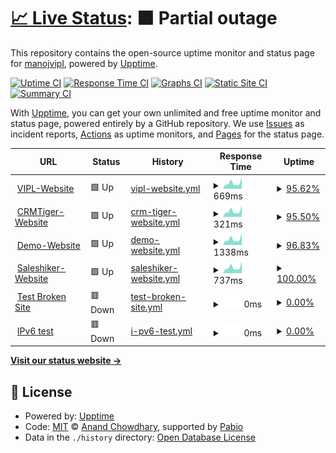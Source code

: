 # [📈 Live Status](https://upptime.varianceinfotech.com): <!--live status--> **🟧 Partial outage**

This repository contains the open-source uptime monitor and status page for [manojvipl](https://upptime.varianceinfotech.com), powered by [Upptime](https://github.com/upptime/upptime).

[![Uptime CI](https://github.com/manojvipl/upptime/workflows/Uptime%20CI/badge.svg)](https://github.com/manojvipl/upptime/actions?query=workflow%3A%22Uptime+CI%22)
[![Response Time CI](https://github.com/manojvipl/upptime/workflows/Response%20Time%20CI/badge.svg)](https://github.com/manojvipl/upptime/actions?query=workflow%3A%22Response+Time+CI%22)
[![Graphs CI](https://github.com/manojvipl/upptime/workflows/Graphs%20CI/badge.svg)](https://github.com/manojvipl/upptime/actions?query=workflow%3A%22Graphs+CI%22)
[![Static Site CI](https://github.com/manojvipl/upptime/workflows/Static%20Site%20CI/badge.svg)](https://github.com/manojvipl/upptime/actions?query=workflow%3A%22Static+Site+CI%22)
[![Summary CI](https://github.com/manojvipl/upptime/workflows/Summary%20CI/badge.svg)](https://github.com/manojvipl/upptime/actions?query=workflow%3A%22Summary+CI%22)

With [Upptime](https://upptime.js.org), you can get your own unlimited and free uptime monitor and status page, powered entirely by a GitHub repository. We use [Issues](https://github.com/manojvipl/upptime/issues) as incident reports, [Actions](https://github.com/manojvipl/upptime/actions) as uptime monitors, and [Pages](https://upptime.varianceinfotech.com) for the status page.

<!--start: status pages-->
<!-- This summary is generated by Upptime (https://github.com/upptime/upptime) -->
<!-- Do not edit this manually, your changes will be overwritten -->
<!-- prettier-ignore -->
| URL | Status | History | Response Time | Uptime |
| --- | ------ | ------- | ------------- | ------ |
| <img alt="" src="https://icons.duckduckgo.com/ip3/varianceinfotech.com.ico" height="13"> [VIPL-Website](https://varianceinfotech.com) | 🟩 Up | [vipl-website.yml](https://github.com/manojpvipl/upptime/commits/HEAD/history/vipl-website.yml) | <details><summary><img alt="Response time graph" src="./graphs/vipl-website/response-time-week.png" height="20"> 669ms</summary><br><a href="https://upptime.varianceinfotech.com/history/vipl-website"><img alt="Response time 669" src="https://img.shields.io/endpoint?url=https%3A%2F%2Fraw.githubusercontent.com%2Fmanojpvipl%2Fupptime%2FHEAD%2Fapi%2Fvipl-website%2Fresponse-time.json"></a><br><a href="https://upptime.varianceinfotech.com/history/vipl-website"><img alt="24-hour response time 558" src="https://img.shields.io/endpoint?url=https%3A%2F%2Fraw.githubusercontent.com%2Fmanojpvipl%2Fupptime%2FHEAD%2Fapi%2Fvipl-website%2Fresponse-time-day.json"></a><br><a href="https://upptime.varianceinfotech.com/history/vipl-website"><img alt="7-day response time 669" src="https://img.shields.io/endpoint?url=https%3A%2F%2Fraw.githubusercontent.com%2Fmanojpvipl%2Fupptime%2FHEAD%2Fapi%2Fvipl-website%2Fresponse-time-week.json"></a><br><a href="https://upptime.varianceinfotech.com/history/vipl-website"><img alt="30-day response time 669" src="https://img.shields.io/endpoint?url=https%3A%2F%2Fraw.githubusercontent.com%2Fmanojpvipl%2Fupptime%2FHEAD%2Fapi%2Fvipl-website%2Fresponse-time-month.json"></a><br><a href="https://upptime.varianceinfotech.com/history/vipl-website"><img alt="1-year response time 669" src="https://img.shields.io/endpoint?url=https%3A%2F%2Fraw.githubusercontent.com%2Fmanojpvipl%2Fupptime%2FHEAD%2Fapi%2Fvipl-website%2Fresponse-time-year.json"></a></details> | <details><summary><a href="https://upptime.varianceinfotech.com/history/vipl-website">95.62%</a></summary><a href="https://upptime.varianceinfotech.com/history/vipl-website"><img alt="All-time uptime 95.62%" src="https://img.shields.io/endpoint?url=https%3A%2F%2Fraw.githubusercontent.com%2Fmanojpvipl%2Fupptime%2FHEAD%2Fapi%2Fvipl-website%2Fuptime.json"></a><br><a href="https://upptime.varianceinfotech.com/history/vipl-website"><img alt="24-hour uptime 100.00%" src="https://img.shields.io/endpoint?url=https%3A%2F%2Fraw.githubusercontent.com%2Fmanojpvipl%2Fupptime%2FHEAD%2Fapi%2Fvipl-website%2Fuptime-day.json"></a><br><a href="https://upptime.varianceinfotech.com/history/vipl-website"><img alt="7-day uptime 95.62%" src="https://img.shields.io/endpoint?url=https%3A%2F%2Fraw.githubusercontent.com%2Fmanojpvipl%2Fupptime%2FHEAD%2Fapi%2Fvipl-website%2Fuptime-week.json"></a><br><a href="https://upptime.varianceinfotech.com/history/vipl-website"><img alt="30-day uptime 95.62%" src="https://img.shields.io/endpoint?url=https%3A%2F%2Fraw.githubusercontent.com%2Fmanojpvipl%2Fupptime%2FHEAD%2Fapi%2Fvipl-website%2Fuptime-month.json"></a><br><a href="https://upptime.varianceinfotech.com/history/vipl-website"><img alt="1-year uptime 95.62%" src="https://img.shields.io/endpoint?url=https%3A%2F%2Fraw.githubusercontent.com%2Fmanojpvipl%2Fupptime%2FHEAD%2Fapi%2Fvipl-website%2Fuptime-year.json"></a></details>
| <img alt="" src="https://icons.duckduckgo.com/ip3/crmtiger.com.ico" height="13"> [CRMTiger-Website](https://crmtiger.com) | 🟩 Up | [crm-tiger-website.yml](https://github.com/manojpvipl/upptime/commits/HEAD/history/crm-tiger-website.yml) | <details><summary><img alt="Response time graph" src="./graphs/crm-tiger-website/response-time-week.png" height="20"> 321ms</summary><br><a href="https://upptime.varianceinfotech.com/history/crm-tiger-website"><img alt="Response time 321" src="https://img.shields.io/endpoint?url=https%3A%2F%2Fraw.githubusercontent.com%2Fmanojpvipl%2Fupptime%2FHEAD%2Fapi%2Fcrm-tiger-website%2Fresponse-time.json"></a><br><a href="https://upptime.varianceinfotech.com/history/crm-tiger-website"><img alt="24-hour response time 333" src="https://img.shields.io/endpoint?url=https%3A%2F%2Fraw.githubusercontent.com%2Fmanojpvipl%2Fupptime%2FHEAD%2Fapi%2Fcrm-tiger-website%2Fresponse-time-day.json"></a><br><a href="https://upptime.varianceinfotech.com/history/crm-tiger-website"><img alt="7-day response time 321" src="https://img.shields.io/endpoint?url=https%3A%2F%2Fraw.githubusercontent.com%2Fmanojpvipl%2Fupptime%2FHEAD%2Fapi%2Fcrm-tiger-website%2Fresponse-time-week.json"></a><br><a href="https://upptime.varianceinfotech.com/history/crm-tiger-website"><img alt="30-day response time 321" src="https://img.shields.io/endpoint?url=https%3A%2F%2Fraw.githubusercontent.com%2Fmanojpvipl%2Fupptime%2FHEAD%2Fapi%2Fcrm-tiger-website%2Fresponse-time-month.json"></a><br><a href="https://upptime.varianceinfotech.com/history/crm-tiger-website"><img alt="1-year response time 321" src="https://img.shields.io/endpoint?url=https%3A%2F%2Fraw.githubusercontent.com%2Fmanojpvipl%2Fupptime%2FHEAD%2Fapi%2Fcrm-tiger-website%2Fresponse-time-year.json"></a></details> | <details><summary><a href="https://upptime.varianceinfotech.com/history/crm-tiger-website">95.50%</a></summary><a href="https://upptime.varianceinfotech.com/history/crm-tiger-website"><img alt="All-time uptime 95.50%" src="https://img.shields.io/endpoint?url=https%3A%2F%2Fraw.githubusercontent.com%2Fmanojpvipl%2Fupptime%2FHEAD%2Fapi%2Fcrm-tiger-website%2Fuptime.json"></a><br><a href="https://upptime.varianceinfotech.com/history/crm-tiger-website"><img alt="24-hour uptime 100.00%" src="https://img.shields.io/endpoint?url=https%3A%2F%2Fraw.githubusercontent.com%2Fmanojpvipl%2Fupptime%2FHEAD%2Fapi%2Fcrm-tiger-website%2Fuptime-day.json"></a><br><a href="https://upptime.varianceinfotech.com/history/crm-tiger-website"><img alt="7-day uptime 95.50%" src="https://img.shields.io/endpoint?url=https%3A%2F%2Fraw.githubusercontent.com%2Fmanojpvipl%2Fupptime%2FHEAD%2Fapi%2Fcrm-tiger-website%2Fuptime-week.json"></a><br><a href="https://upptime.varianceinfotech.com/history/crm-tiger-website"><img alt="30-day uptime 95.50%" src="https://img.shields.io/endpoint?url=https%3A%2F%2Fraw.githubusercontent.com%2Fmanojpvipl%2Fupptime%2FHEAD%2Fapi%2Fcrm-tiger-website%2Fuptime-month.json"></a><br><a href="https://upptime.varianceinfotech.com/history/crm-tiger-website"><img alt="1-year uptime 95.50%" src="https://img.shields.io/endpoint?url=https%3A%2F%2Fraw.githubusercontent.com%2Fmanojpvipl%2Fupptime%2FHEAD%2Fapi%2Fcrm-tiger-website%2Fuptime-year.json"></a></details>
| <img alt="" src="https://icons.duckduckgo.com/ip3/realtyshine.com.ico" height="13"> [Demo-Website](https://realtyshine.com) | 🟩 Up | [demo-website.yml](https://github.com/manojpvipl/upptime/commits/HEAD/history/demo-website.yml) | <details><summary><img alt="Response time graph" src="./graphs/demo-website/response-time-week.png" height="20"> 1338ms</summary><br><a href="https://upptime.varianceinfotech.com/history/demo-website"><img alt="Response time 1338" src="https://img.shields.io/endpoint?url=https%3A%2F%2Fraw.githubusercontent.com%2Fmanojpvipl%2Fupptime%2FHEAD%2Fapi%2Fdemo-website%2Fresponse-time.json"></a><br><a href="https://upptime.varianceinfotech.com/history/demo-website"><img alt="24-hour response time 1805" src="https://img.shields.io/endpoint?url=https%3A%2F%2Fraw.githubusercontent.com%2Fmanojpvipl%2Fupptime%2FHEAD%2Fapi%2Fdemo-website%2Fresponse-time-day.json"></a><br><a href="https://upptime.varianceinfotech.com/history/demo-website"><img alt="7-day response time 1338" src="https://img.shields.io/endpoint?url=https%3A%2F%2Fraw.githubusercontent.com%2Fmanojpvipl%2Fupptime%2FHEAD%2Fapi%2Fdemo-website%2Fresponse-time-week.json"></a><br><a href="https://upptime.varianceinfotech.com/history/demo-website"><img alt="30-day response time 1338" src="https://img.shields.io/endpoint?url=https%3A%2F%2Fraw.githubusercontent.com%2Fmanojpvipl%2Fupptime%2FHEAD%2Fapi%2Fdemo-website%2Fresponse-time-month.json"></a><br><a href="https://upptime.varianceinfotech.com/history/demo-website"><img alt="1-year response time 1338" src="https://img.shields.io/endpoint?url=https%3A%2F%2Fraw.githubusercontent.com%2Fmanojpvipl%2Fupptime%2FHEAD%2Fapi%2Fdemo-website%2Fresponse-time-year.json"></a></details> | <details><summary><a href="https://upptime.varianceinfotech.com/history/demo-website">96.83%</a></summary><a href="https://upptime.varianceinfotech.com/history/demo-website"><img alt="All-time uptime 96.83%" src="https://img.shields.io/endpoint?url=https%3A%2F%2Fraw.githubusercontent.com%2Fmanojpvipl%2Fupptime%2FHEAD%2Fapi%2Fdemo-website%2Fuptime.json"></a><br><a href="https://upptime.varianceinfotech.com/history/demo-website"><img alt="24-hour uptime 100.00%" src="https://img.shields.io/endpoint?url=https%3A%2F%2Fraw.githubusercontent.com%2Fmanojpvipl%2Fupptime%2FHEAD%2Fapi%2Fdemo-website%2Fuptime-day.json"></a><br><a href="https://upptime.varianceinfotech.com/history/demo-website"><img alt="7-day uptime 96.83%" src="https://img.shields.io/endpoint?url=https%3A%2F%2Fraw.githubusercontent.com%2Fmanojpvipl%2Fupptime%2FHEAD%2Fapi%2Fdemo-website%2Fuptime-week.json"></a><br><a href="https://upptime.varianceinfotech.com/history/demo-website"><img alt="30-day uptime 96.83%" src="https://img.shields.io/endpoint?url=https%3A%2F%2Fraw.githubusercontent.com%2Fmanojpvipl%2Fupptime%2FHEAD%2Fapi%2Fdemo-website%2Fuptime-month.json"></a><br><a href="https://upptime.varianceinfotech.com/history/demo-website"><img alt="1-year uptime 96.83%" src="https://img.shields.io/endpoint?url=https%3A%2F%2Fraw.githubusercontent.com%2Fmanojpvipl%2Fupptime%2FHEAD%2Fapi%2Fdemo-website%2Fuptime-year.json"></a></details>
| <img alt="" src="https://icons.duckduckgo.com/ip3/saleshiker.com.ico" height="13"> [Saleshiker-Website](https://saleshiker.com) | 🟩 Up | [saleshiker-website.yml](https://github.com/manojpvipl/upptime/commits/HEAD/history/saleshiker-website.yml) | <details><summary><img alt="Response time graph" src="./graphs/saleshiker-website/response-time-week.png" height="20"> 737ms</summary><br><a href="https://upptime.varianceinfotech.com/history/saleshiker-website"><img alt="Response time 737" src="https://img.shields.io/endpoint?url=https%3A%2F%2Fraw.githubusercontent.com%2Fmanojpvipl%2Fupptime%2FHEAD%2Fapi%2Fsaleshiker-website%2Fresponse-time.json"></a><br><a href="https://upptime.varianceinfotech.com/history/saleshiker-website"><img alt="24-hour response time 903" src="https://img.shields.io/endpoint?url=https%3A%2F%2Fraw.githubusercontent.com%2Fmanojpvipl%2Fupptime%2FHEAD%2Fapi%2Fsaleshiker-website%2Fresponse-time-day.json"></a><br><a href="https://upptime.varianceinfotech.com/history/saleshiker-website"><img alt="7-day response time 737" src="https://img.shields.io/endpoint?url=https%3A%2F%2Fraw.githubusercontent.com%2Fmanojpvipl%2Fupptime%2FHEAD%2Fapi%2Fsaleshiker-website%2Fresponse-time-week.json"></a><br><a href="https://upptime.varianceinfotech.com/history/saleshiker-website"><img alt="30-day response time 737" src="https://img.shields.io/endpoint?url=https%3A%2F%2Fraw.githubusercontent.com%2Fmanojpvipl%2Fupptime%2FHEAD%2Fapi%2Fsaleshiker-website%2Fresponse-time-month.json"></a><br><a href="https://upptime.varianceinfotech.com/history/saleshiker-website"><img alt="1-year response time 737" src="https://img.shields.io/endpoint?url=https%3A%2F%2Fraw.githubusercontent.com%2Fmanojpvipl%2Fupptime%2FHEAD%2Fapi%2Fsaleshiker-website%2Fresponse-time-year.json"></a></details> | <details><summary><a href="https://upptime.varianceinfotech.com/history/saleshiker-website">100.00%</a></summary><a href="https://upptime.varianceinfotech.com/history/saleshiker-website"><img alt="All-time uptime 100.00%" src="https://img.shields.io/endpoint?url=https%3A%2F%2Fraw.githubusercontent.com%2Fmanojpvipl%2Fupptime%2FHEAD%2Fapi%2Fsaleshiker-website%2Fuptime.json"></a><br><a href="https://upptime.varianceinfotech.com/history/saleshiker-website"><img alt="24-hour uptime 100.00%" src="https://img.shields.io/endpoint?url=https%3A%2F%2Fraw.githubusercontent.com%2Fmanojpvipl%2Fupptime%2FHEAD%2Fapi%2Fsaleshiker-website%2Fuptime-day.json"></a><br><a href="https://upptime.varianceinfotech.com/history/saleshiker-website"><img alt="7-day uptime 100.00%" src="https://img.shields.io/endpoint?url=https%3A%2F%2Fraw.githubusercontent.com%2Fmanojpvipl%2Fupptime%2FHEAD%2Fapi%2Fsaleshiker-website%2Fuptime-week.json"></a><br><a href="https://upptime.varianceinfotech.com/history/saleshiker-website"><img alt="30-day uptime 100.00%" src="https://img.shields.io/endpoint?url=https%3A%2F%2Fraw.githubusercontent.com%2Fmanojpvipl%2Fupptime%2FHEAD%2Fapi%2Fsaleshiker-website%2Fuptime-month.json"></a><br><a href="https://upptime.varianceinfotech.com/history/saleshiker-website"><img alt="1-year uptime 100.00%" src="https://img.shields.io/endpoint?url=https%3A%2F%2Fraw.githubusercontent.com%2Fmanojpvipl%2Fupptime%2FHEAD%2Fapi%2Fsaleshiker-website%2Fuptime-year.json"></a></details>
| <img alt="" src="https://icons.duckduckgo.com/ip3/thissitedoesnotexist.koj.co.ico" height="13"> [Test Broken Site](https://thissitedoesnotexist.koj.co) | 🟥 Down | [test-broken-site.yml](https://github.com/manojpvipl/upptime/commits/HEAD/history/test-broken-site.yml) | <details><summary><img alt="Response time graph" src="./graphs/test-broken-site/response-time-week.png" height="20"> 0ms</summary><br><a href="https://upptime.varianceinfotech.com/history/test-broken-site"><img alt="Response time 0" src="https://img.shields.io/endpoint?url=https%3A%2F%2Fraw.githubusercontent.com%2Fmanojpvipl%2Fupptime%2FHEAD%2Fapi%2Ftest-broken-site%2Fresponse-time.json"></a><br><a href="https://upptime.varianceinfotech.com/history/test-broken-site"><img alt="24-hour response time 0" src="https://img.shields.io/endpoint?url=https%3A%2F%2Fraw.githubusercontent.com%2Fmanojpvipl%2Fupptime%2FHEAD%2Fapi%2Ftest-broken-site%2Fresponse-time-day.json"></a><br><a href="https://upptime.varianceinfotech.com/history/test-broken-site"><img alt="7-day response time 0" src="https://img.shields.io/endpoint?url=https%3A%2F%2Fraw.githubusercontent.com%2Fmanojpvipl%2Fupptime%2FHEAD%2Fapi%2Ftest-broken-site%2Fresponse-time-week.json"></a><br><a href="https://upptime.varianceinfotech.com/history/test-broken-site"><img alt="30-day response time 0" src="https://img.shields.io/endpoint?url=https%3A%2F%2Fraw.githubusercontent.com%2Fmanojpvipl%2Fupptime%2FHEAD%2Fapi%2Ftest-broken-site%2Fresponse-time-month.json"></a><br><a href="https://upptime.varianceinfotech.com/history/test-broken-site"><img alt="1-year response time 0" src="https://img.shields.io/endpoint?url=https%3A%2F%2Fraw.githubusercontent.com%2Fmanojpvipl%2Fupptime%2FHEAD%2Fapi%2Ftest-broken-site%2Fresponse-time-year.json"></a></details> | <details><summary><a href="https://upptime.varianceinfotech.com/history/test-broken-site">0.00%</a></summary><a href="https://upptime.varianceinfotech.com/history/test-broken-site"><img alt="All-time uptime 0.00%" src="https://img.shields.io/endpoint?url=https%3A%2F%2Fraw.githubusercontent.com%2Fmanojpvipl%2Fupptime%2FHEAD%2Fapi%2Ftest-broken-site%2Fuptime.json"></a><br><a href="https://upptime.varianceinfotech.com/history/test-broken-site"><img alt="24-hour uptime 0.00%" src="https://img.shields.io/endpoint?url=https%3A%2F%2Fraw.githubusercontent.com%2Fmanojpvipl%2Fupptime%2FHEAD%2Fapi%2Ftest-broken-site%2Fuptime-day.json"></a><br><a href="https://upptime.varianceinfotech.com/history/test-broken-site"><img alt="7-day uptime 0.00%" src="https://img.shields.io/endpoint?url=https%3A%2F%2Fraw.githubusercontent.com%2Fmanojpvipl%2Fupptime%2FHEAD%2Fapi%2Ftest-broken-site%2Fuptime-week.json"></a><br><a href="https://upptime.varianceinfotech.com/history/test-broken-site"><img alt="30-day uptime 0.00%" src="https://img.shields.io/endpoint?url=https%3A%2F%2Fraw.githubusercontent.com%2Fmanojpvipl%2Fupptime%2FHEAD%2Fapi%2Ftest-broken-site%2Fuptime-month.json"></a><br><a href="https://upptime.varianceinfotech.com/history/test-broken-site"><img alt="1-year uptime 0.00%" src="https://img.shields.io/endpoint?url=https%3A%2F%2Fraw.githubusercontent.com%2Fmanojpvipl%2Fupptime%2FHEAD%2Fapi%2Ftest-broken-site%2Fuptime-year.json"></a></details>
| <img alt="" src="https://icons.duckduckgo.com/ip3/null.ico" height="13"> [IPv6 test](forwardemail.net) | 🟥 Down | [i-pv6-test.yml](https://github.com/manojpvipl/upptime/commits/HEAD/history/i-pv6-test.yml) | <details><summary><img alt="Response time graph" src="./graphs/i-pv6-test/response-time-week.png" height="20"> 0ms</summary><br><a href="https://upptime.varianceinfotech.com/history/i-pv6-test"><img alt="Response time 0" src="https://img.shields.io/endpoint?url=https%3A%2F%2Fraw.githubusercontent.com%2Fmanojpvipl%2Fupptime%2FHEAD%2Fapi%2Fi-pv6-test%2Fresponse-time.json"></a><br><a href="https://upptime.varianceinfotech.com/history/i-pv6-test"><img alt="24-hour response time 0" src="https://img.shields.io/endpoint?url=https%3A%2F%2Fraw.githubusercontent.com%2Fmanojpvipl%2Fupptime%2FHEAD%2Fapi%2Fi-pv6-test%2Fresponse-time-day.json"></a><br><a href="https://upptime.varianceinfotech.com/history/i-pv6-test"><img alt="7-day response time 0" src="https://img.shields.io/endpoint?url=https%3A%2F%2Fraw.githubusercontent.com%2Fmanojpvipl%2Fupptime%2FHEAD%2Fapi%2Fi-pv6-test%2Fresponse-time-week.json"></a><br><a href="https://upptime.varianceinfotech.com/history/i-pv6-test"><img alt="30-day response time 0" src="https://img.shields.io/endpoint?url=https%3A%2F%2Fraw.githubusercontent.com%2Fmanojpvipl%2Fupptime%2FHEAD%2Fapi%2Fi-pv6-test%2Fresponse-time-month.json"></a><br><a href="https://upptime.varianceinfotech.com/history/i-pv6-test"><img alt="1-year response time 0" src="https://img.shields.io/endpoint?url=https%3A%2F%2Fraw.githubusercontent.com%2Fmanojpvipl%2Fupptime%2FHEAD%2Fapi%2Fi-pv6-test%2Fresponse-time-year.json"></a></details> | <details><summary><a href="https://upptime.varianceinfotech.com/history/i-pv6-test">0.00%</a></summary><a href="https://upptime.varianceinfotech.com/history/i-pv6-test"><img alt="All-time uptime 0.00%" src="https://img.shields.io/endpoint?url=https%3A%2F%2Fraw.githubusercontent.com%2Fmanojpvipl%2Fupptime%2FHEAD%2Fapi%2Fi-pv6-test%2Fuptime.json"></a><br><a href="https://upptime.varianceinfotech.com/history/i-pv6-test"><img alt="24-hour uptime 0.00%" src="https://img.shields.io/endpoint?url=https%3A%2F%2Fraw.githubusercontent.com%2Fmanojpvipl%2Fupptime%2FHEAD%2Fapi%2Fi-pv6-test%2Fuptime-day.json"></a><br><a href="https://upptime.varianceinfotech.com/history/i-pv6-test"><img alt="7-day uptime 0.00%" src="https://img.shields.io/endpoint?url=https%3A%2F%2Fraw.githubusercontent.com%2Fmanojpvipl%2Fupptime%2FHEAD%2Fapi%2Fi-pv6-test%2Fuptime-week.json"></a><br><a href="https://upptime.varianceinfotech.com/history/i-pv6-test"><img alt="30-day uptime 0.00%" src="https://img.shields.io/endpoint?url=https%3A%2F%2Fraw.githubusercontent.com%2Fmanojpvipl%2Fupptime%2FHEAD%2Fapi%2Fi-pv6-test%2Fuptime-month.json"></a><br><a href="https://upptime.varianceinfotech.com/history/i-pv6-test"><img alt="1-year uptime 0.00%" src="https://img.shields.io/endpoint?url=https%3A%2F%2Fraw.githubusercontent.com%2Fmanojpvipl%2Fupptime%2FHEAD%2Fapi%2Fi-pv6-test%2Fuptime-year.json"></a></details>

<!--end: status pages-->

[**Visit our status website →**](https://upptime.varianceinfotech.com)

## 📄 License

- Powered by: [Upptime](https://github.com/upptime/upptime)
- Code: [MIT](./LICENSE) © [Anand Chowdhary](https://anandchowdhary.com), supported by [Pabio](https://pabio.com)
- Data in the `./history` directory: [Open Database License](https://opendatacommons.org/licenses/odbl/1-0/)
